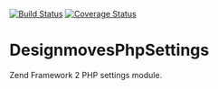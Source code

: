 [![Build Status](https://travis-ci.org/Designmoves/DesignmovesPhpSettings.svg?branch=master)](https://travis-ci.org/Designmoves/DesignmovesPhpSettings)
[![Coverage Status](https://coveralls.io/repos/Designmoves/DesignmovesPhpSettings/badge.svg?branch=master)](https://coveralls.io/r/Designmoves/DesignmovesPhpSettings?branch=master)

DesignmovesPhpSettings
======================

Zend Framework 2 PHP settings module.
